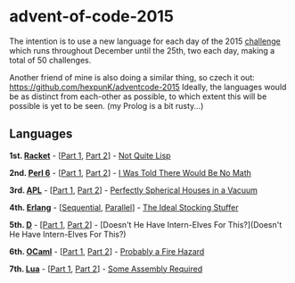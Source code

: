 # advent-of-code-2015
The intention is to use a new language for each day of the 2015 [challenge](http://adventofcode.com/) which runs throughout December until the 25th, two each day, making a total of 50 challenges.

Another friend of mine is also doing a similar thing, so czech it out: https://github.com/hexpunK/adventcode-2015
Ideally, the languages would be as distinct from each-other as possible, to which extent this will be possible is yet to be seen. (my Prolog is a bit rusty...)

## Languages
**1st. [Racket](http://www.racket-lang.org/)** - [[Part 1](1-1.rkt), [Part 2](1-2.rkt)] - [Not Quite Lisp](http://adventofcode.com/day/1)

**2nd. [Perl 6](https://perl6.org/)** - [[Part 1](2-1.pl6), [Part 2](2-2.pl6)] - [I Was Told There Would Be No Math](http://adventofcode.com/day/2)

**3rd. [APL](https://www.gnu.org/software/apl/)** - [[Part 1](3-1.apl), [Part 2](3-2.apl)] - [Perfectly Spherical Houses in a Vacuum](http://adventofcode.com/day/3)

**4th. [Erlang](www.erlang.org)** - [[Sequential](four.erl), [Parallel](four_par.erl)] - [The Ideal Stocking Stuffer](http://adventofcode.com/day/4)

**5th. [D](http://dlang.org/)** - [[Part 1](5-1.d), [Part 2](5-2.d)] - [Doesn't He Have Intern-Elves For This?](Doesn't He Have Intern-Elves For This?)

**6th. [OCaml](https://ocaml.org/)** - [[Part 1](6-1.ml), [Part 2](6-2.ml)] - [Probably a Fire Hazard](http://adventofcode.com/day/6)

**7th. [Lua](http://www.lua.org/)** - [[Part 1](7-1.lua), [Part 2](7-2.lua)] - [Some Assembly Required](http://adventofcode.com/day/7)
